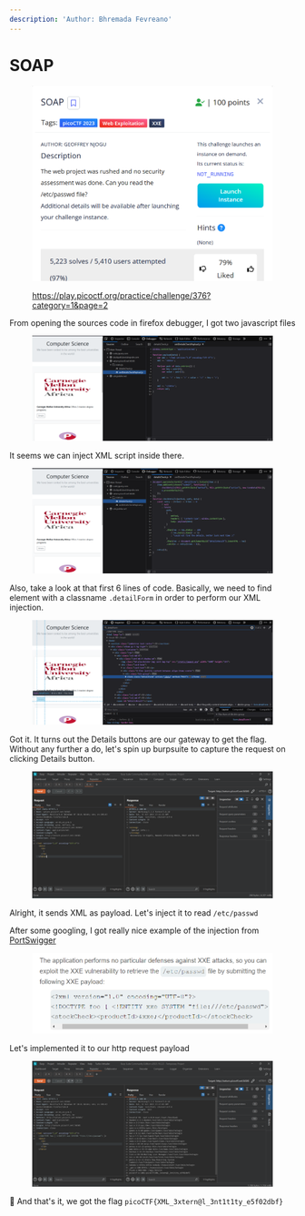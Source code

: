 ```yaml
---
description: 'Author: Bhremada Fevreano'
---
```


# SOAP

<figure><img src="../../../.gitbook/assets/image (14).png" alt=""><figcaption><p><a href="https://play.picoctf.org/practice/challenge/376?category=1&#x26;page=2">https://play.picoctf.org/practice/challenge/376?category=1&#x26;page=2</a></p></figcaption></figure>

From opening the sources code in firefox debugger, I got two javascript files

<figure><img src="../../../.gitbook/assets/image (25).png" alt=""><figcaption></figcaption></figure>

It seems we can inject XML script inside there.

<figure><img src="../../../.gitbook/assets/image (24).png" alt=""><figcaption></figcaption></figure>

Also, take a look at that first 6 lines of code. Basically, we need to find element with a classname `.detailForm` in order to perform our XML injection.

<figure><img src="../../../.gitbook/assets/image (26).png" alt=""><figcaption></figcaption></figure>

Got it. It turns out the Details buttons are our gateway to get the flag. Without any further a do, let's spin up burpsuite to capture the request on clicking Details button.

<figure><img src="../../../.gitbook/assets/image (27).png" alt=""><figcaption></figcaption></figure>

Alright, it sends XML as payload. Let's inject it to read `/etc/passwd`

After some googling, I got really nice example of the injection from [PortSwigger](https://portswigger.net/web-security/xxe)

<figure><img src="../../../.gitbook/assets/image (28).png" alt=""><figcaption></figcaption></figure>

Let's implemented it to our http request payload

<figure><img src="../../../.gitbook/assets/image (29).png" alt=""><figcaption></figcaption></figure>

🎉 And that's it, we got the flag `picoCTF{XML_3xtern@l_3nt1t1ty_e5f02dbf}`

